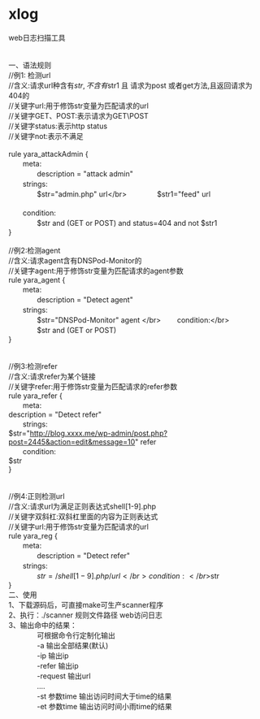 # xlog</br>
web日志扫描工具</br>
</br>
</br>
一、语法规则</br>
//例1: 检测url</br>
//含义:请求url种含有$str,不含有$str1 且 请求为post 或者get方法,且返回请求为404的</br>
//关键字url:用于修饰str变量为匹配请求的url</br>
//关键字GET、POST:表示请求为GET\POST</br>
//关键字status:表示http status</br>
//关键字not:表示不满足 </br>
</br>
rule yara_attackAdmin {</br>
　　meta:</br>
　　　　description = "attack admin" </br>
　　strings:</br>
　　　　$str="admin.php" url</br>
　　　　$str1="feed"  url</br>
		</br>
　　condition:</br>
　　　　$str and (GET or POST) and status=404 and not $str1</br>
}</br>
</br>
//例2:检测agent</br>
//含义:请求agent含有DNSPod-Monitor的</br>
//关键字agent:用于修饰str变量为匹配请求的agent参数</br>
rule yara_agent {</br>
　　meta:</br>
　　　　description = "Detect agent" </br>
　　strings:</br>
　　　　$str="DNSPod-Monitor" agent		</br>
　　condition:</br>
　　　　$str and (GET or POST)</br>
}</br>
</br>
</br>
//例3:检测refer</br>
//含义:请求refer为某个链接</br>
//关键字refer:用于修饰str变量为匹配请求的refer参数</br>
rule yara_refer {</br>
　　meta:</br>
		description = "Detect refer" </br>
　　strings:</br>
		$str="http://blog.xxxx.me/wp-admin/post.php?post=2445&action=edit&message=10" refer		</br>
　　condition:</br>
		$str</br>
}</br>
</br>
</br>
//例4:正则检测url</br>
//含义:请求url为满足正则表达式shell[1-9].php</br>
//关键字双斜杠:双斜杠里面的内容为正则表达式</br>
//关键字url:用于修饰str变量为匹配请求的url</br>
rule yara_reg {</br>
　　meta:</br>
　　　　description = "Detect refer" </br>
　　strings:</br>
　　　　$str=/shell[1-9].php/ url		</br>
　　condition:</br>
　　　　$str  </br>
}</br>
二、使用</br>
1、下载源码后，可直接make可生产scanner程序</br>
2、执行：./scanner   规则文件路径  web访问日志</br>
3、输出命中的结果：</br>
　　　　可根据命令行定制化输出</br>
　　　　-a                  输出全部结果(默认)</br>
　　　　-ip                 输出ip</br>
　　　　-refer              输出ip</br>
　　　　-request            输出url</br>
　　　　....</br>
　　　　-st 参数time       输出访问时间大于time的结果</br>
　　　　-et 参数time       输出访问时间小雨time的结果      </br>
